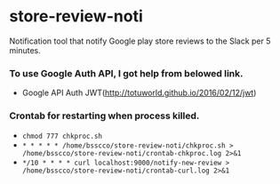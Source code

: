 # store-review-noti
Notification tool that notify Google play store reviews to the Slack per 5 minutes.

### To use Google Auth API, I got help from belowed link.
- Google API Auth JWT(http://totuworld.github.io/2016/02/12/jwt)

### Crontab for restarting when process killed.
- ```chmod 777 chkproc.sh```
- ```* * * * * /home/bsscco/store-review-noti/chkproc.sh > /home/bsscco/store-review-noti/crontab-chkproc.log 2>&1```
- ```*/10 * * * * curl localhost:9000/notify-new-review > /home/bsscco/store-review-noti/crontab-curl.log 2>&1```

